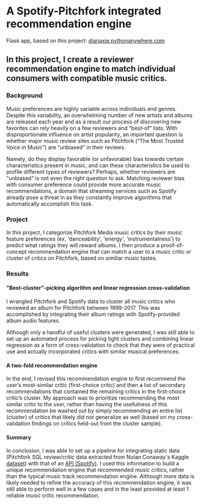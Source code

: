 # A Spotify-Pitchfork integrated recommendation engine

Flask app, based on this project: [dianaxie.pythonanywhere.com](https://dianaxie.pythonanywhere.com)

## In this project, I create a reviewer recommendation engine to match individual consumers with compatible music critics.

### Background
Music preferences are highly variable across individuals and genres. Despite this variability, an overwhelming number of new artists and albums are released each year and as a result our process of discovering new favorites can rely heavily on a few reviewers and “best-of” lists. With disproportionate influence on artist popularity, an important question is whether major music review sites such as Pitchfork (“The Most Trusted Voice in Music”) are “unbiased” in their reviews. 

Namely, do they display favorable (or unfavorable) bias towards certain characteristics present in music, and can these characteristics be used to profile different types of reviewers? Perhaps, whether reviewers are “unbiased” is not even the right question to ask. Matching reviewer bias with consumer preference could provide more accurate music recommendations, a domain that streaming services such as Spotify already pose a threat in as they constantly improve algorithms that automatically accomplish this task.
 
### Project 
In this project, I categorize Pitchfork Media music critics by their music feature preferences (ex. 'danceability', 'energy', 'instrumentalness') to predict what ratings they will reward albums. I then produce a proof-of-concept recommendation engine that can match a user to a music critic or cluster of critics on Pitchfork, based on similiar music tastes.

### Results 

#### "Best-cluster"-picking algorithm and linear regression cross-validation

I wrangled Pitchfork and Spotify data to cluster all music critics who reviewed an album for Pitchfork between 1999-2017. This was accomplished by integrating their album ratings with Spotify-provided album audio features.<p>
 
Although only a handful of useful clusters were generated, I was still able to set up an
automated process for picking tight clusters and combining linear regression as a form of
cross-validation to check that they were of practical use and actually incorporated critics with
similar musical preferences.<p>

#### A two-fold recommendation engine
In the end, I revised this recommendation engine to first recommend the user’s most-similar
critic (first-choice critic) and then a list of secondary recommendations that contained the
remaining critics in the first-choice critic’s cluster. My approach was to prioritize recommending
the most similar critic to the user, rather than having the usefulness of this recommendation be
washed out by simply recommending an entire list (cluster) of critics that likely did not generalize
as well (based on my cross-validation findings on critics held-out from the cluster sample).<p>

#### Summary
In conclusion, I was able to set up a pipeline for integrating static data (Pitchfork SQL
review/critic data extracted from Nolan Conaway's Kaggle [dataset](https://www.kaggle.com/nolanbconaway/pitchfork-data)) with that of an [API (Spotify)](https://developer.spotify.com/documentation/web-api/reference/tracks/get-audio-features/). I used this
information to build a unique recommendation engine that recommended music critics, rather
than the typical music track recommendation engine. Although more data is likely needed to
refine the accuracy of this recommendation engine, it was still able to perform well in a few
cases and in the least provided at least 1 reliable music critic recommendation.
